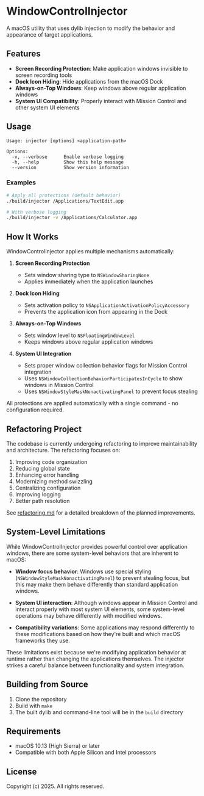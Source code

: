 # WindowControlInjector

A macOS utility that uses dylib injection to modify the behavior and appearance of target applications.

## Features

- **Screen Recording Protection**: Make application windows invisible to screen recording tools
- **Dock Icon Hiding**: Hide applications from the macOS Dock
- **Always-on-Top Windows**: Keep windows above regular application windows
- **System UI Compatibility**: Properly interact with Mission Control and other system UI elements

## Usage

```
Usage: injector [options] <application-path>

Options:
  -v, --verbose      Enable verbose logging
  -h, --help         Show this help message
  --version          Show version information
```

### Examples

```bash
# Apply all protections (default behavior)
./build/injector /Applications/TextEdit.app

# With verbose logging
./build/injector -v /Applications/Calculator.app
```

## How It Works

WindowControlInjector applies multiple mechanisms automatically:

1. **Screen Recording Protection**
   - Sets window sharing type to `NSWindowSharingNone`
   - Applies immediately when the application launches

2. **Dock Icon Hiding**
   - Sets activation policy to `NSApplicationActivationPolicyAccessory`
   - Prevents the application icon from appearing in the Dock

3. **Always-on-Top Windows**
   - Sets window level to `NSFloatingWindowLevel`
   - Keeps windows above regular application windows

4. **System UI Integration**
   - Sets proper window collection behavior flags for Mission Control integration
   - Uses `NSWindowCollectionBehaviorParticipatesInCycle` to show windows in Mission Control
   - Uses `NSWindowStyleMaskNonactivatingPanel` to prevent focus stealing

All protections are applied automatically with a single command - no configuration required.

## Refactoring Project

The codebase is currently undergoing refactoring to improve maintainability and architecture. The refactoring focuses on:

1. Improving code organization
2. Reducing global state
3. Enhancing error handling
4. Modernizing method swizzling
5. Centralizing configuration
6. Improving logging
7. Better path resolution

See [refactoring.md](refactoring.md) for a detailed breakdown of the planned improvements.

## System-Level Limitations

While WindowControlInjector provides powerful control over application windows, there are some system-level behaviors that are inherent to macOS:

- **Window focus behavior**: Windows use special styling (`NSWindowStyleMaskNonactivatingPanel`) to prevent stealing focus, but this may make them behave differently than standard application windows.

- **System UI interaction**: Although windows appear in Mission Control and interact properly with most system UI elements, some system-level operations may behave differently with modified windows.

- **Compatibility variations**: Some applications may respond differently to these modifications based on how they're built and which macOS frameworks they use.

These limitations exist because we're modifying application behavior at runtime rather than changing the applications themselves. The injector strikes a careful balance between functionality and system integration.

## Building from Source

1. Clone the repository
2. Build with `make`
3. The built dylib and command-line tool will be in the `build` directory

## Requirements

- macOS 10.13 (High Sierra) or later
- Compatible with both Apple Silicon and Intel processors

## License

Copyright (c) 2025. All rights reserved.
